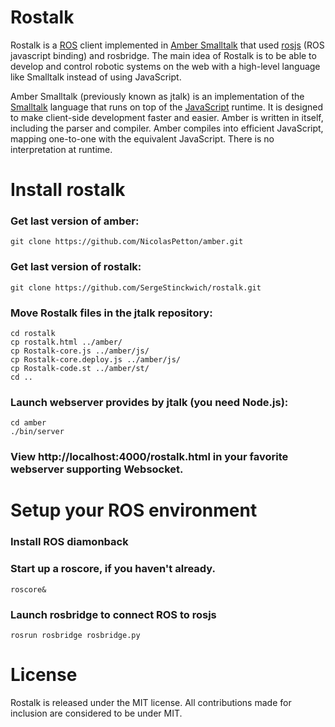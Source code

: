 Rostalk
=======

Rostalk is a <a href="http://www.ros.org/">ROS</a> client implemented in <a href="http://www.amber-lang.net/">Amber Smalltalk</a> that used <a href="http://www.ros.org/wiki/rosbridge/Tutorials/Using%20Javascript%20to%20control%20ROS%20via%20rosjs">rosjs</a> (ROS javascript binding) and rosbridge. The main idea of Rostalk is to be able to develop and control robotic systems on the web with a high-level language like Smalltalk instead of using JavaScript.

Amber Smalltalk (previously known as jtalk) is an implementation of the <a href="http://en.wikipedia.org/wiki/Smalltalk">Smalltalk</a> language that runs on top of the <a href="http://en.wikipedia.org/wiki/Javascript">JavaScript</a> runtime. It is designed to make client-side development faster and easier. Amber is written in itself, including the parser and compiler. Amber compiles into efficient JavaScript, mapping one-to-one with the equivalent JavaScript. There is no interpretation at runtime.

Install rostalk
===============

### Get last version of amber:

    git clone https://github.com/NicolasPetton/amber.git

### Get last version of rostalk:

    git clone https://github.com/SergeStinckwich/rostalk.git

### Move Rostalk files in the jtalk repository:

    cd rostalk
    cp rostalk.html ../amber/
    cp Rostalk-core.js ../amber/js/
    cp Rostalk-core.deploy.js ../amber/js/
    cp Rostalk-code.st ../amber/st/
    cd ..

### Launch webserver provides by jtalk (you need Node.js):

    cd amber
    ./bin/server

### View http://localhost:4000/rostalk.html in your favorite webserver supporting Websocket.

Setup your ROS environment
==========================

### Install ROS diamonback

### Start up a roscore, if you haven't already.

    roscore&

### Launch rosbridge to connect ROS to rosjs

    rosrun rosbridge rosbridge.py

License
=======

Rostalk is released under the MIT license. All contributions made for inclusion are considered to be under MIT.

